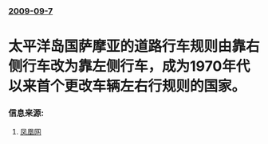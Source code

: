 ### [2009-09-7](/news/2009/09/7/index.md)

##### 
# 太平洋岛国萨摩亚的道路行车规则由靠右侧行车改为靠左侧行车，成为1970年代以来首个更改车辆左右行规则的国家。




### 信息来源:

1. [凤凰网](http://news.ifeng.com/world/200909/0907_16_1338302.shtml)
